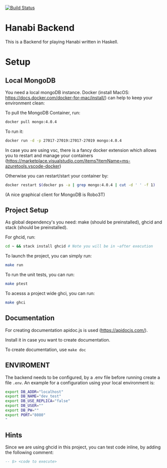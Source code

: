 [![Build Status](https://travis-ci.org/daehiff/hanabi-backend.svg?branch=master)](https://travis-ci.org/daehiff/hanabi-backend)

# Hanabi Backend

This is a Backend for playing Hanabi written in Haskell.

# Setup

## Local MongoDB
You need a local mongoDB instance. Docker (install MacOS: https://docs.docker.com/docker-for-mac/install/) can help to keep your environment clean:

To pull the MongoDB Container, run:
```bash
docker pull mongo:4.0.4
```
To run it:
```bash
docker run -d -p 27017-27019:27017-27019 mongo:4.0.4
```
In case you are using vsc, there is a fancy docker extension which allows you to restart and manage your containers
(https://marketplace.visualstudio.com/items?itemName=ms-azuretools.vscode-docker)

Otherwise you can restart/start your container by: 
```bash
docker restart $(docker ps -a | grep mongo:4.0.4 | cut -d ' ' -f 1)
```

(A nice graphical client for MongoDB is Robo3T)
## Project Setup

As global dependency's you need: make (should be preinstalled), ghcid and stack (should be preinstalled).

For ghcid, run:
```bash
cd ~ && stack install ghcid # Note you will be in ~after execution
```


To launch the project, you can simply run: 
```bash
make run
```

To run the unit tests, you can run:
```bash
make ptest
```

To acesss a project wide ghci, you can run:

```bash
make ghci
```

## Documentation

For creating documentation apidoc.js is used (https://apidocjs.com/).

Install it in case you want to create documentation.

To create documentation, use `make doc`

## ENVIROMENT

The backend needs to be configured, by a .env file before running create a file `.env`.
An example for a configuration using your local environment is: 

```bash
export DB_ADDR="localhost"
export DB_NAME="dev_test"
export DB_USE_REPLICA="false"
export DB_USER=""
export DB_PW=""
export PORT="8080"
"

```
## Hints

Since we are using ghcid in this project, you can test code inline, by adding the following comment:
```haskell
-- $> <code to execute>
```